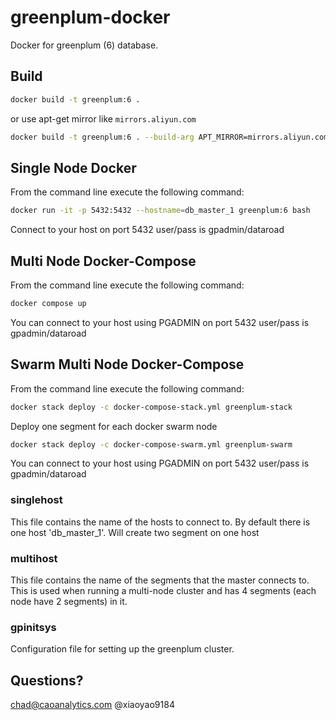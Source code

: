 # greenplum-docker
Docker for greenplum (6) database.

## Build

```sh
docker build -t greenplum:6 .
```

or use apt-get mirror like `mirrors.aliyun.com`

```sh
docker build -t greenplum:6 . --build-arg APT_MIRROR=mirrors.aliyun.com 
```

## Single Node Docker

From the command line execute the following command:
```sh
docker run -it -p 5432:5432 --hostname=db_master_1 greenplum:6 bash
```

Connect to your host on port 5432 user/pass is gpadmin/dataroad

## Multi Node Docker-Compose

From the command line execute the following command: 
```sh
docker compose up
```

You can connect to your host using PGADMIN on port 5432 user/pass is gpadmin/dataroad

## Swarm Multi Node Docker-Compose

From the command line execute the following command: 
```sh
docker stack deploy -c docker-compose-stack.yml greenplum-stack
```

Deploy one segment for each docker swarm node
```sh
docker stack deploy -c docker-compose-swarm.yml greenplum-swarm
```

You can connect to your host using PGADMIN on port 5432 user/pass is gpadmin/dataroad

### singlehost

This file contains the name of the hosts to connect to. 
By default there is one host 'db_master_1'.
Will create two segment on one host

### multihost

This file contains the name of the segments that the master connects to. 
This is used when running a multi-node cluster and has 4 segments (each node have 2 segments) in it.

### gpinitsys

Configuration file for setting up the greenplum cluster.


## Questions?

chad@caoanalytics.com
@xiaoyao9184


